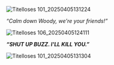 ![Titelloses 101_20250405131224](https://github.com/user-attachments/assets/dd488a18-1399-475a-bc4e-9092282ffac3)

*“Calm down Woody, we're your friends!”*

![Titelloses 106_20250405124111](https://github.com/user-attachments/assets/b766845b-0f40-4a6d-bc7c-e794b3812b7a)

***“SHUT UP BUZZ. I'LL KILL YOU.”***

![Titelloses 101_20250405131304](https://github.com/user-attachments/assets/e1ba8e33-84a4-41c3-800b-a459d7905b82)
